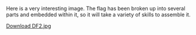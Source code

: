 Here is a very interesting image. The flag has been broken up into several parts and embedded within it, so it will take a variety of skills to assemble it.

[Download DF2.jpg](./DF2.jpg)
